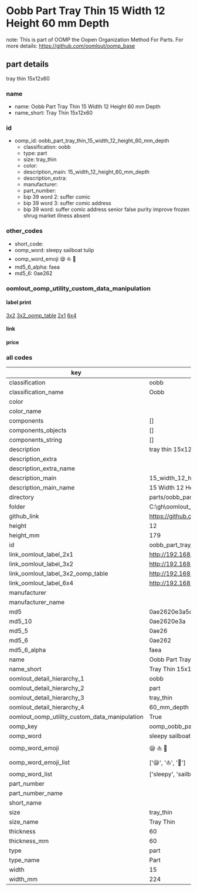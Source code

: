 # Oobb Part Tray Thin 15 Width 12 Height 60 mm Depth  

note: This is part of OOMP the Oopen Organization Method For Parts. For more details: https://github.com/oomlout/oomp_base

##  part details
  



tray thin 15x12x60



### name
* name: Oobb Part Tray Thin 15 Width 12 Height 60 mm Depth
* name_short: Tray Thin 15x12x60 
### id
* oomp_id: oobb_part_tray_thin_15_width_12_height_60_mm_depth
  * classification: oobb
  * type: part
  * size: tray_thin
  * color: 
  * description_main: 15_width_12_height_60_mm_depth
  * description_extra: 
  * manufacturer: 
  * part_number: 
  * bip 39 word 2: suffer comic
  * bip 39 word 3: suffer comic address
  * bip 39 word: suffer comic address senior false purity improve frozen shrug market illness absent

### other_codes
* short_code: 
* oomp_word: sleepy sailboat tulip
* oomp_word_emoji :sleepy: :sailboat: :tulip:
* md5_6_alpha: faea
* md5_6: 0ae262






### oomlout_oomp_utility_custom_data_manipulation
#### label print
[3x2](http://192.168.1.245:1112/?label=oomp%20faea)
[3x2_oomp_table](http://192.168.1.108:1112/?label=oomp%20faea)
[2x1](http://192.168.1.242:1112/?label=oomp%20faea)
[6x4](http://192.168.1.55:1112/?label=oomp%20faea)    

#### link

                              

#### price







### all codes 
| key | value |  
| --- | --- |  
| classification | oobb |  
| classification_name | Oobb |  
| color |  |  
| color_name |  |  
| components | [] |  
| components_objects | [] |  
| components_string | [] |  
| description | tray thin 15x12x60 |  
| description_extra |  |  
| description_extra_name |  |  
| description_main | 15_width_12_height_60_mm_depth |  
| description_main_name | 15 Width 12 Height 60 mm Depth |  
| directory | parts/oobb_part_tray_thin_15_width_12_height_60_mm_depth |  
| folder | C:\gh\oomlout_oobb_version_4_generated_parts\parts\oobb_part_tray_thin_15_width_12_height_60_mm_depth |  
| github_link | https://github.com/oomlout/oomlout_oomp_part_src/tree/main/parts/oobb_part_tray_thin_15_width_12_height_60_mm_depth |  
| height | 12 |  
| height_mm | 179 |  
| id | oobb_part_tray_thin_15_width_12_height_60_mm_depth |  
| link_oomlout_label_2x1 | http://192.168.1.242:1112/?label=oomp%20faea |  
| link_oomlout_label_3x2 | http://192.168.1.245:1112/?label=oomp%20faea |  
| link_oomlout_label_3x2_oomp_table | http://192.168.1.108:1112/?label=oomp%20faea |  
| link_oomlout_label_6x4 | http://192.168.1.55:1112/?label=oomp%20faea |  
| manufacturer |  |  
| manufacturer_name |  |  
| md5 | 0ae2620e3a5dae42b9292c3a06cb96c5 |  
| md5_10 | 0ae2620e3a |  
| md5_5 | 0ae26 |  
| md5_6 | 0ae262 |  
| md5_6_alpha | faea |  
| name | Oobb Part Tray Thin 15 Width 12 Height 60 mm Depth |  
| name_short | Tray Thin 15x12x60  |  
| oomlout_detail_hierarchy_1 | oobb |  
| oomlout_detail_hierarchy_2 | part |  
| oomlout_detail_hierarchy_3 | tray_thin |  
| oomlout_detail_hierarchy_4 | 60_mm_depth |  
| oomlout_oomp_utility_custom_data_manipulation | True |  
| oomp_key | oomp_oobb_part_tray_thin_15_width_12_height_60_mm_depth |  
| oomp_word | sleepy sailboat tulip |  
| oomp_word_emoji | :sleepy: :sailboat: :tulip: |  
| oomp_word_emoji_list | [':sleepy:', ':sailboat:', ':tulip:'] |  
| oomp_word_list | ['sleepy', 'sailboat', 'tulip'] |  
| part_number |  |  
| part_number_name |  |  
| short_name |  |  
| size | tray_thin |  
| size_name | Tray Thin |  
| thickness | 60 |  
| thickness_mm | 60 |  
| type | part |  
| type_name | Part |  
| width | 15 |  
| width_mm | 224 |  
